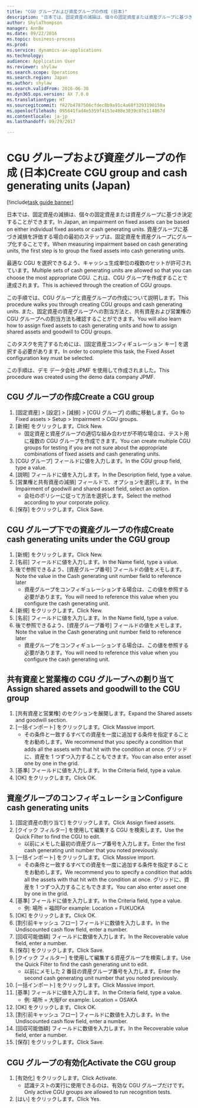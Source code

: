 ```yaml
--- 
title: "CGU グループおよび資産グループの作成 (日本)"
description: "日本では、固定資産の減損は、個々の固定資産または資産グループに基づき決定することができます。"
author: ShylaThompson
manager: AnnBe
ms.date: 09/22/2016
ms.topic: business-process
ms.prod: 
ms.service: dynamics-ax-applications
ms.technology: 
audience: Application User
ms.reviewer: shylaw
ms.search.scope: Operations
ms.search.region: Japan
ms.author: shylaw
ms.search.validFrom: 2016-06-30
ms.dyn365.ops.version: AX 7.0.0
ms.translationtype: HT
ms.sourcegitcommit: f827b4787506cfdec8b9a91c4a68f3293190158a
ms.openlocfilehash: 095641fad4e5359f4153e480e3039c07e114867d
ms.contentlocale: ja-jp
ms.lasthandoff: 09/29/2017

---
```

# <a name="create-cgu-group-and-cash-generating-units-japan"></a><span data-ttu-id="a6d22-103">CGU グループおよび資産グループの作成 (日本)</span><span class="sxs-lookup"><span data-stu-id="a6d22-103">Create CGU group and cash generating units (Japan)</span></span>

[!include[task guide banner](../../includes/task-guide-banner.md)]

<span data-ttu-id="a6d22-104">日本では、固定資産の減損は、個々の固定資産または資産グループに基づき決定することができます。</span><span class="sxs-lookup"><span data-stu-id="a6d22-104">In Japan, an impairment on fixed assets can be based on either individual fixed assets or cash generating units.</span></span> <span data-ttu-id="a6d22-105">資産グループに基づき減損を評価する場合の最初のステップは、固定資産を資産グループにグループ化することです。</span><span class="sxs-lookup"><span data-stu-id="a6d22-105">When measuring impairment based on cash generating units, the first step is to group the fixed assets into cash generating units.</span></span> 



<span data-ttu-id="a6d22-106">最適な CGU を選択できるよう、キャッシュ生成単位の複数のセットが許可されています。</span><span class="sxs-lookup"><span data-stu-id="a6d22-106">Multiple sets of cash generating units are allowed so that you can choose the most appropriate CGU.</span></span> <span data-ttu-id="a6d22-107">これは、CGU グループを作成することで達成されます。</span><span class="sxs-lookup"><span data-stu-id="a6d22-107">This is achieved through the creation of CGU groups.</span></span> 



<span data-ttu-id="a6d22-108">この手順では、CGU グループと資産グループの作成について説明します。</span><span class="sxs-lookup"><span data-stu-id="a6d22-108">This procedure walks you through creating CGU groups and cash generating units.</span></span> <span data-ttu-id="a6d22-109">また、固定資産の資産グループへの割当方法と、共有資産および営業権の CGU グループへの割当方法も確認することができます。</span><span class="sxs-lookup"><span data-stu-id="a6d22-109">You will also learn how to assign fixed assets to cash generating units and how to assign shared assets and goodwill to CGU groups.</span></span> 



<span data-ttu-id="a6d22-110">このタスクを完了するためには、[固定資産コンフィギュレーション キー] を選択する必要があります。</span><span class="sxs-lookup"><span data-stu-id="a6d22-110">In order to complete this task, the Fixed Asset configuration key must be selected.</span></span>



<span data-ttu-id="a6d22-111">この手順は、デモ データ会社 JPMF を使用して作成されました。</span><span class="sxs-lookup"><span data-stu-id="a6d22-111">This procedure was created using the demo data company JPMF.</span></span>


## <a name="create-a-cgu-group"></a><span data-ttu-id="a6d22-112">CGU グループの作成</span><span class="sxs-lookup"><span data-stu-id="a6d22-112">Create a CGU group</span></span>
1. <span data-ttu-id="a6d22-113">[固定資産] > [設定] > [減損] > [CGU グループ] の順に移動します。</span><span class="sxs-lookup"><span data-stu-id="a6d22-113">Go to Fixed assets > Setup > Impairment > CGU groups.</span></span>
2. <span data-ttu-id="a6d22-114">[新規] をクリックします。</span><span class="sxs-lookup"><span data-stu-id="a6d22-114">Click New.</span></span>
    * <span data-ttu-id="a6d22-115">固定資産と資産グループの適切な組み合わせが不明な場合は、テスト用に複数の CGU グループを作成できます。</span><span class="sxs-lookup"><span data-stu-id="a6d22-115">You can create multiple CGU groups for testing if you are not sure about the appropriate combinations of fixed assets and cash generating units.</span></span>  
3. <span data-ttu-id="a6d22-116">[CGU グループ] フィールドに値を入力します。</span><span class="sxs-lookup"><span data-stu-id="a6d22-116">In the CGU group field, type a value.</span></span>
4. <span data-ttu-id="a6d22-117">[説明] フィールドに値を入力します。</span><span class="sxs-lookup"><span data-stu-id="a6d22-117">In the Description field, type a value.</span></span>
5. <span data-ttu-id="a6d22-118">[営業権と共有資産の減損] フィールドで、オプションを選択します。</span><span class="sxs-lookup"><span data-stu-id="a6d22-118">In the Impairment of goodwill and shared asset field, select an option.</span></span>
    * <span data-ttu-id="a6d22-119">会社のポリシーに従って方法を選択します。</span><span class="sxs-lookup"><span data-stu-id="a6d22-119">Select the method according to your corporate policy.</span></span>  
6. <span data-ttu-id="a6d22-120">[保存] をクリックします。</span><span class="sxs-lookup"><span data-stu-id="a6d22-120">Click Save.</span></span>

## <a name="create-cash-generating-units-under-the-cgu-group"></a><span data-ttu-id="a6d22-121">CGU グループ下での資産グループの作成</span><span class="sxs-lookup"><span data-stu-id="a6d22-121">Create cash generating units under the CGU group</span></span>
1. <span data-ttu-id="a6d22-122">[新規] をクリックします。</span><span class="sxs-lookup"><span data-stu-id="a6d22-122">Click New.</span></span>
2. <span data-ttu-id="a6d22-123">[名前] フィールドに値を入力します。</span><span class="sxs-lookup"><span data-stu-id="a6d22-123">In the Name field, type a value.</span></span>
3. <span data-ttu-id="a6d22-124">後で参照できるよう、[資産グループ番号] フィールドの値をメモします。</span><span class="sxs-lookup"><span data-stu-id="a6d22-124">Note the value in the Cash generating unit number field to reference later</span></span>
    * <span data-ttu-id="a6d22-125">資産グループをコンフィギュレーションする場合は、この値を参照する必要があります。</span><span class="sxs-lookup"><span data-stu-id="a6d22-125">You will need to reference this value when you configure the cash generating unit.</span></span>  
4. <span data-ttu-id="a6d22-126">[新規] をクリックします。</span><span class="sxs-lookup"><span data-stu-id="a6d22-126">Click New.</span></span>
5. <span data-ttu-id="a6d22-127">[名前] フィールドに値を入力します。</span><span class="sxs-lookup"><span data-stu-id="a6d22-127">In the Name field, type a value.</span></span>
6. <span data-ttu-id="a6d22-128">後で参照できるよう、[資産グループ番号] フィールドの値をメモします。</span><span class="sxs-lookup"><span data-stu-id="a6d22-128">Note the value in the Cash generating unit number field to reference later</span></span>
    * <span data-ttu-id="a6d22-129">資産グループをコンフィギュレーションする場合は、この値を参照する必要があります。</span><span class="sxs-lookup"><span data-stu-id="a6d22-129">You will need to reference this value when you configure the cash generating unit.</span></span>  

## <a name="assign-shared-assets-and-goodwill-to-the-cgu-group"></a><span data-ttu-id="a6d22-130">共有資産と営業権の CGU グループへの割り当て</span><span class="sxs-lookup"><span data-stu-id="a6d22-130">Assign shared assets and goodwill to the CGU group</span></span>
1. <span data-ttu-id="a6d22-131">[共有資産と営業権] のセクションを展開します。</span><span class="sxs-lookup"><span data-stu-id="a6d22-131">Expand the Shared assets and goodwill section.</span></span>
2. <span data-ttu-id="a6d22-132">[一括インポート] をクリックします。</span><span class="sxs-lookup"><span data-stu-id="a6d22-132">Click Massive import.</span></span>
    * <span data-ttu-id="a6d22-133">その条件と一致するすべての資産を一度に追加する条件を指定することをお勧めします。</span><span class="sxs-lookup"><span data-stu-id="a6d22-133">We recommend that you specify a condition that adds all the assets with that hit with the condition at once.</span></span>   <span data-ttu-id="a6d22-134">グリッドに、資産を 1 つずつ入力することもできます。</span><span class="sxs-lookup"><span data-stu-id="a6d22-134">You can also enter asset one by one in the grid.</span></span>  
3. <span data-ttu-id="a6d22-135">[基準] フィールドに値を入力します。</span><span class="sxs-lookup"><span data-stu-id="a6d22-135">In the Criteria field, type a value.</span></span>
4. <span data-ttu-id="a6d22-136">[OK] をクリックします。</span><span class="sxs-lookup"><span data-stu-id="a6d22-136">Click OK.</span></span>

## <a name="configure-cash-generating-units"></a><span data-ttu-id="a6d22-137">資産グループのコンフィギュレーション</span><span class="sxs-lookup"><span data-stu-id="a6d22-137">Configure cash generating units</span></span>
1. <span data-ttu-id="a6d22-138">[固定資産の割り当て] をクリックします。</span><span class="sxs-lookup"><span data-stu-id="a6d22-138">Click Assign fixed assets.</span></span>
2. <span data-ttu-id="a6d22-139">[クイック フィルター] を使用して編集する CGU を検索します。</span><span class="sxs-lookup"><span data-stu-id="a6d22-139">Use the Quick Filter to find the CGU to edit.</span></span>
    * <span data-ttu-id="a6d22-140">以前にメモした最初の資産グループ番号を入力します。</span><span class="sxs-lookup"><span data-stu-id="a6d22-140">Enter the first cash generating unit number that you noted previously.</span></span>  
3. <span data-ttu-id="a6d22-141">[一括インポート] をクリックします。</span><span class="sxs-lookup"><span data-stu-id="a6d22-141">Click Massive import.</span></span>
    * <span data-ttu-id="a6d22-142">その条件と一致するすべての資産を一度に追加する条件を指定することをお勧めします。</span><span class="sxs-lookup"><span data-stu-id="a6d22-142">We recommend you to specify a condition that adds all the assets with that hit with the condition at once.</span></span>   <span data-ttu-id="a6d22-143">グリッドに、資産を 1 つずつ入力することもできます。</span><span class="sxs-lookup"><span data-stu-id="a6d22-143">You can also enter asset one by one in the grid.</span></span>  
4. <span data-ttu-id="a6d22-144">[基準] フィールドに値を入力します。</span><span class="sxs-lookup"><span data-stu-id="a6d22-144">In the Criteria field, type a value.</span></span>
    * <span data-ttu-id="a6d22-145">例: 場所 = 福岡</span><span class="sxs-lookup"><span data-stu-id="a6d22-145">For example: Location = FUKUOKA</span></span>  
5. <span data-ttu-id="a6d22-146">[OK] をクリックします。</span><span class="sxs-lookup"><span data-stu-id="a6d22-146">Click OK.</span></span>
6. <span data-ttu-id="a6d22-147">[割引前キャッシュ フロー] フィールドに数値を入力します。</span><span class="sxs-lookup"><span data-stu-id="a6d22-147">In the Undiscounted cash flow field, enter a number.</span></span>
7. <span data-ttu-id="a6d22-148">[回収可能価額] フィールドに数値を入力します。</span><span class="sxs-lookup"><span data-stu-id="a6d22-148">In the Recoverable value field, enter a number.</span></span>
8. <span data-ttu-id="a6d22-149">[保存] をクリックします。</span><span class="sxs-lookup"><span data-stu-id="a6d22-149">Click Save.</span></span>
9. <span data-ttu-id="a6d22-150">[クイック フィルター] を使用して編集する資産グループを検索します。</span><span class="sxs-lookup"><span data-stu-id="a6d22-150">Use the Quick Filter to find the cash generating unit to edit.</span></span>
    * <span data-ttu-id="a6d22-151">以前にメモした 2 番目の資産グループ番号を入力します。</span><span class="sxs-lookup"><span data-stu-id="a6d22-151">Enter the second cash generating unit number that you noted previously.</span></span>  
10. <span data-ttu-id="a6d22-152">[一括インポート] をクリックします。</span><span class="sxs-lookup"><span data-stu-id="a6d22-152">Click Massive import.</span></span>
11. <span data-ttu-id="a6d22-153">[基準] フィールドに値を入力します。</span><span class="sxs-lookup"><span data-stu-id="a6d22-153">In the Criteria field, type a value.</span></span>
    * <span data-ttu-id="a6d22-154">例: 場所 = 大阪</span><span class="sxs-lookup"><span data-stu-id="a6d22-154">For example: Location = OSAKA</span></span>  
12. <span data-ttu-id="a6d22-155">[OK] をクリックします。</span><span class="sxs-lookup"><span data-stu-id="a6d22-155">Click OK.</span></span>
13. <span data-ttu-id="a6d22-156">[割引前キャッシュ フロー] フィールドに数値を入力します。</span><span class="sxs-lookup"><span data-stu-id="a6d22-156">In the Undiscounted cash flow field, enter a number.</span></span>
14. <span data-ttu-id="a6d22-157">[回収可能価額] フィールドに数値を入力します。</span><span class="sxs-lookup"><span data-stu-id="a6d22-157">In the Recoverable value field, enter a number.</span></span>
15. <span data-ttu-id="a6d22-158">[保存] をクリックします。</span><span class="sxs-lookup"><span data-stu-id="a6d22-158">Click Save.</span></span>

## <a name="activate-the-cgu-group"></a><span data-ttu-id="a6d22-159">CGU グループの有効化</span><span class="sxs-lookup"><span data-stu-id="a6d22-159">Activate the CGU group</span></span>
1. <span data-ttu-id="a6d22-160">[有効化] をクリックします。</span><span class="sxs-lookup"><span data-stu-id="a6d22-160">Click Activate.</span></span>
    * <span data-ttu-id="a6d22-161">認識テストの実行に使用できるのは、有効な CGU グループだけです。</span><span class="sxs-lookup"><span data-stu-id="a6d22-161">Only active CGU groups are allowed to run recognition tests.</span></span>  
2. <span data-ttu-id="a6d22-162">[はい] をクリックします。</span><span class="sxs-lookup"><span data-stu-id="a6d22-162">Click Yes.</span></span>


